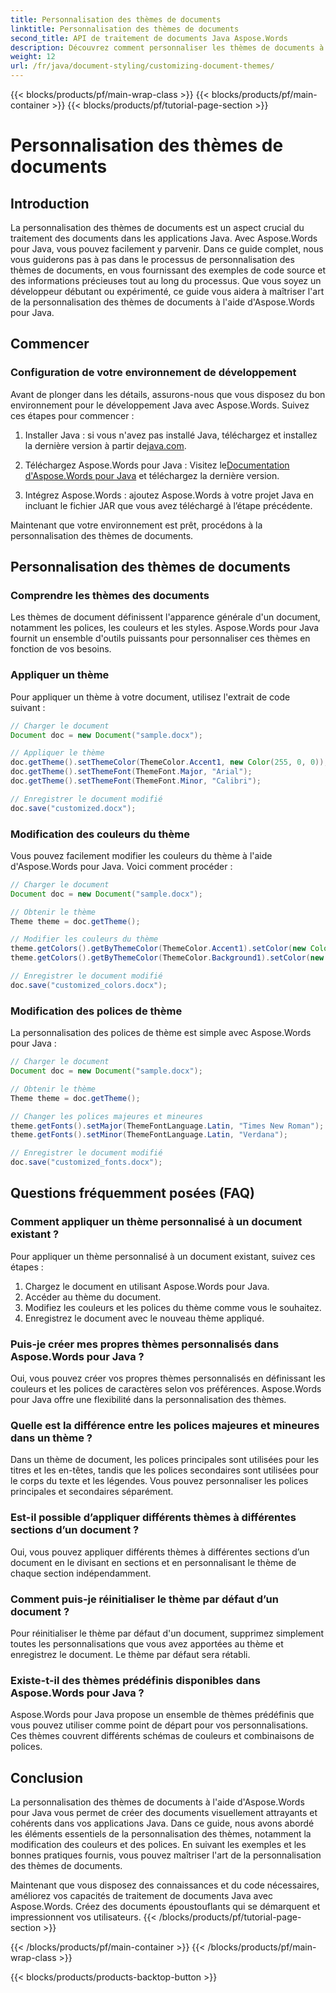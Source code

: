 ```yaml
---
title: Personnalisation des thèmes de documents
linktitle: Personnalisation des thèmes de documents
second_title: API de traitement de documents Java Aspose.Words
description: Découvrez comment personnaliser les thèmes de documents à l'aide d'Aspose.Words pour Java. Ce guide complet fournit des instructions étape par étape et des exemples de code source.
weight: 12
url: /fr/java/document-styling/customizing-document-themes/
---
```


{{< blocks/products/pf/main-wrap-class >}}
{{< blocks/products/pf/main-container >}}
{{< blocks/products/pf/tutorial-page-section >}}

# Personnalisation des thèmes de documents


## Introduction

La personnalisation des thèmes de documents est un aspect crucial du traitement des documents dans les applications Java. Avec Aspose.Words pour Java, vous pouvez facilement y parvenir. Dans ce guide complet, nous vous guiderons pas à pas dans le processus de personnalisation des thèmes de documents, en vous fournissant des exemples de code source et des informations précieuses tout au long du processus. Que vous soyez un développeur débutant ou expérimenté, ce guide vous aidera à maîtriser l'art de la personnalisation des thèmes de documents à l'aide d'Aspose.Words pour Java.

## Commencer

### Configuration de votre environnement de développement

Avant de plonger dans les détails, assurons-nous que vous disposez du bon environnement pour le développement Java avec Aspose.Words. Suivez ces étapes pour commencer :

1.  Installer Java : si vous n'avez pas installé Java, téléchargez et installez la dernière version à partir de[java.com](https://www.java.com/).

2.  Téléchargez Aspose.Words pour Java : Visitez le[Documentation d'Aspose.Words pour Java](https://reference.aspose.com/words/java/) et téléchargez la dernière version.

3. Intégrez Aspose.Words : ajoutez Aspose.Words à votre projet Java en incluant le fichier JAR que vous avez téléchargé à l’étape précédente.

Maintenant que votre environnement est prêt, procédons à la personnalisation des thèmes de documents.

## Personnalisation des thèmes de documents

### Comprendre les thèmes des documents

Les thèmes de document définissent l'apparence générale d'un document, notamment les polices, les couleurs et les styles. Aspose.Words pour Java fournit un ensemble d'outils puissants pour personnaliser ces thèmes en fonction de vos besoins.

### Appliquer un thème

Pour appliquer un thème à votre document, utilisez l'extrait de code suivant :

```java
// Charger le document
Document doc = new Document("sample.docx");

// Appliquer le thème
doc.getTheme().setThemeColor(ThemeColor.Accent1, new Color(255, 0, 0));
doc.getTheme().setThemeFont(ThemeFont.Major, "Arial");
doc.getTheme().setThemeFont(ThemeFont.Minor, "Calibri");

// Enregistrer le document modifié
doc.save("customized.docx");
```

### Modification des couleurs du thème

Vous pouvez facilement modifier les couleurs du thème à l'aide d'Aspose.Words pour Java. Voici comment procéder :

```java
// Charger le document
Document doc = new Document("sample.docx");

// Obtenir le thème
Theme theme = doc.getTheme();

// Modifier les couleurs du thème
theme.getColors().getByThemeColor(ThemeColor.Accent1).setColor(new Color(0, 128, 255));
theme.getColors().getByThemeColor(ThemeColor.Background1).setColor(new Color(240, 240, 240));

// Enregistrer le document modifié
doc.save("customized_colors.docx");
```

### Modification des polices de thème

La personnalisation des polices de thème est simple avec Aspose.Words pour Java :

```java
// Charger le document
Document doc = new Document("sample.docx");

// Obtenir le thème
Theme theme = doc.getTheme();

// Changer les polices majeures et mineures
theme.getFonts().setMajor(ThemeFontLanguage.Latin, "Times New Roman");
theme.getFonts().setMinor(ThemeFontLanguage.Latin, "Verdana");

// Enregistrer le document modifié
doc.save("customized_fonts.docx");
```

## Questions fréquemment posées (FAQ)

### Comment appliquer un thème personnalisé à un document existant ?

Pour appliquer un thème personnalisé à un document existant, suivez ces étapes :

1. Chargez le document en utilisant Aspose.Words pour Java.
2. Accéder au thème du document.
3. Modifiez les couleurs et les polices du thème comme vous le souhaitez.
4. Enregistrez le document avec le nouveau thème appliqué.

### Puis-je créer mes propres thèmes personnalisés dans Aspose.Words pour Java ?

Oui, vous pouvez créer vos propres thèmes personnalisés en définissant les couleurs et les polices de caractères selon vos préférences. Aspose.Words pour Java offre une flexibilité dans la personnalisation des thèmes.

### Quelle est la différence entre les polices majeures et mineures dans un thème ?

Dans un thème de document, les polices principales sont utilisées pour les titres et les en-têtes, tandis que les polices secondaires sont utilisées pour le corps du texte et les légendes. Vous pouvez personnaliser les polices principales et secondaires séparément.

### Est-il possible d’appliquer différents thèmes à différentes sections d’un document ?

Oui, vous pouvez appliquer différents thèmes à différentes sections d’un document en le divisant en sections et en personnalisant le thème de chaque section indépendamment.

### Comment puis-je réinitialiser le thème par défaut d’un document ?

Pour réinitialiser le thème par défaut d'un document, supprimez simplement toutes les personnalisations que vous avez apportées au thème et enregistrez le document. Le thème par défaut sera rétabli.

### Existe-t-il des thèmes prédéfinis disponibles dans Aspose.Words pour Java ?

Aspose.Words pour Java propose un ensemble de thèmes prédéfinis que vous pouvez utiliser comme point de départ pour vos personnalisations. Ces thèmes couvrent différents schémas de couleurs et combinaisons de polices.

## Conclusion

La personnalisation des thèmes de documents à l'aide d'Aspose.Words pour Java vous permet de créer des documents visuellement attrayants et cohérents dans vos applications Java. Dans ce guide, nous avons abordé les éléments essentiels de la personnalisation des thèmes, notamment la modification des couleurs et des polices. En suivant les exemples et les bonnes pratiques fournis, vous pouvez maîtriser l'art de la personnalisation des thèmes de documents.

Maintenant que vous disposez des connaissances et du code nécessaires, améliorez vos capacités de traitement de documents Java avec Aspose.Words. Créez des documents époustouflants qui se démarquent et impressionnent vos utilisateurs.
{{< /blocks/products/pf/tutorial-page-section >}}

{{< /blocks/products/pf/main-container >}}
{{< /blocks/products/pf/main-wrap-class >}}

{{< blocks/products/products-backtop-button >}}
